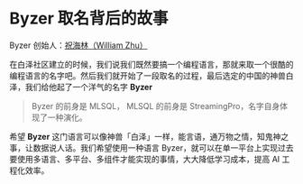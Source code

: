 # Byzer 取名背后的故事

Byzer 创始人：[祝海林（William Zhu）](https://github.com/allwefantasy) 

在白泽社区建立的时候，我们说我们既然要搞一个编程语言，那就来取一个很酷的编程语言的名字吧。然后我们就开始了一段取名的过程，最后选定的中国的神兽白泽，我们给他起了一个洋气的名字 **Byzer**


> Byzer 的前身是 MLSQL， MLSQL 的前身是 StreamingPro，名字自身体现了一种演化。

希望 **Byzer** 这门语言可以像神兽「白泽」一样，能言语，通万物之情，知鬼神之事，让数据说人话。我们希望使用一种语言 Byzer，就可以在单一平台上实现过去要使用多语言、多平台、多组件才能实现的事情，大大降低学习成本，提高 AI 工程化效率。